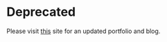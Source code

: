 # Deprecated
Please visit [this](https://yaser-dev.vercel.app/) site for an updated portfolio and blog.
